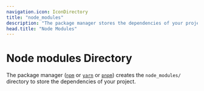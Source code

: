 ```yaml
---
navigation.icon: IconDirectory
title: "node_modules"
description: "The package manager stores the dependencies of your project in the node_modules/ directory."
head.title: "Node Modules"
---
```


# Node modules Directory

The package manager ([`npm`](https://docs.npmjs.com/cli/v7/commands/npm) or [`yarn`](https://yarnpkg.com/) or [`pnpm`](https://pnpm.io/cli/install)) creates the `node_modules/` directory to store the dependencies of your project.
